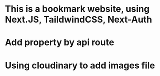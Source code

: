 # This is a bookmark website, using Next.JS, TaildwindCSS, Next-Auth

# Add property by api route

# Using cloudinary to add images file
